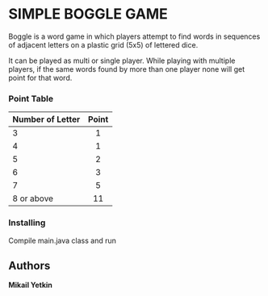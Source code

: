 # SIMPLE BOGGLE GAME

Boggle is a word game in which players attempt to find words in sequences of adjacent letters on a plastic grid (5x5) of lettered dice.

It can be played as multi or single player. While playing with multiple players, if the same words found by more than one player none will get point for that word.

### Point Table

| Number of Letter| Point         |  
| --------------- |:-------------:|  
| 3               | 1             |  
| 4               | 1             |   
| 5               | 2             | 
| 6               | 3             | 
| 7               | 5             | 
| 8 or above      | 11            | 

### Installing

Compile main.java class and run

## Authors

**Mikail Yetkin**

